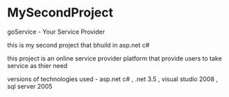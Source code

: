 # MySecondProject
goService - Your Service Provider 

this is my second project that bhuild in asp.net c# 

this project is an online service provider platform that provide users to take service as thier need 

versions of technologies used - asp.net c# , .net 3.5 , visual studio 2008 , sql server 2005 
